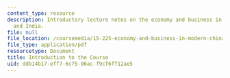 ```yaml
---
content_type: resource
description: Introductory lecture notes on the economy and business in modern China
  and India.
file: null
file_location: /coursemedia/15-225-economy-and-business-in-modern-china-and-india-spring-2008/ddb14b17eff76c7596acf9cf6ff12ae5_lecture1.pdf
file_type: application/pdf
resourcetype: Document
title: Introduction to the Course
uid: ddb14b17-eff7-6c75-96ac-f9cf6ff12ae5
---
```

